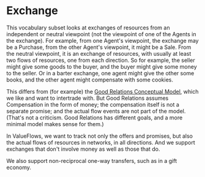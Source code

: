 # Exchange

This vocabulary subset looks at exchanges of resources from an independent or neutral viewpoint (not the viewpoint of one of the Agents in the exchange). For example, from one Agent's viewpoint, the exchange may be a Purchase, from the other Agent's viewpoint, it might be a Sale. From the neutral viewpoint, it is an exchange of resources, with usually at least two flows of resources, one from each direction. So for example, the seller might give some goods to the buyer, and the buyer might give some money to the seller. Or in a barter exchange, one agent might give the other some books, and the other agent might compensate with some cookies.

This differs from (for example) the [Good Relations Conceptual Model](http://wiki.goodrelations-vocabulary.org/Documentation/Conceptual_model), which we like and want to intertrade with. But Good Relations assumes Compensation in the form of money; the compensation itself is not a separate promise; and the actual flow events are not part of the model. (That's not a criticism. Good Relations has different goals, and a more minimal model makes sense for them.)

In ValueFlows, we want to track not only the offers and promises, but also the actual flows of resources in networks, in all directions. And we support exchanges that don't involve money as well as those that do.

We also support non-reciprocal one-way transfers, such as in a gift economy.

